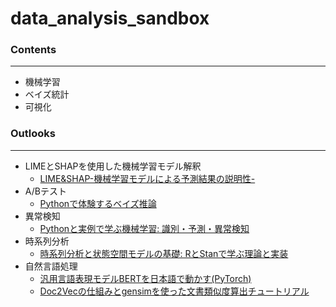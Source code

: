 # data_analysis_sandbox
### Contents
***
- 機械学習
- ベイズ統計
- 可視化

### Outlooks
***
- LIMEとSHAPを使用した機械学習モデル解釈
  - [LIME&SHAP-機械学習モデルによる予測結果の説明性-](https://speakerdeck.com/hightensan/lime-and-shap-ji-jie-xue-xi-moderuniyoruyu-ce-jie-guo-falseshuo-ming-xing)
- A/Bテスト
  - [Pythonで体験するベイズ推論](https://www.morikita.co.jp/books/book/3155)
- 異常検知
  - [Pythonと実例で学ぶ機械学習: 識別・予測・異常検知](https://www.ohmsha.co.jp/book/9784274222788/)
- 時系列分析
  - [時系列分析と状態空間モデルの基礎: RとStanで学ぶ理論と実装](https://www.kinokuniya.co.jp/f/dsg-01-9784903814872)
- 自然言語処理
  - [汎用言語表現モデルBERTを日本語で動かす(PyTorch)](https://qiita.com/Kosuke-Szk/items/4b74b5cce84f423b7125)
  - [Doc2Vecの仕組みとgensimを使った文書類似度算出チュートリアル](https://deepage.net/machine_learning/2017/01/08/doc2vec.html)
